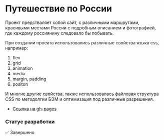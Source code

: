 # Путешествие по России

Проект предстваляет собой сайт, с различными маршрутами, красивыми местами России с подробным описанием и фотографией, где каждому россиянину следовало бы побывать.

При создании проекта использовались различные свойства языка css, например:
1. flex
2. grid
2. animation
3. media
4. margin, padding
5. positon

И многие другие свойства, также использовалась файловая структура CSS по методолгии БЭМ и оптимизация под различные разрешения.

* [Ссылка на gh-pages](https://maksimkurkov.github.io/russian-travel/)

### Статус разработки
✅ Завершено
